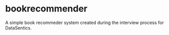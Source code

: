# bookrecommender
A simple book recommeder system created during the interview process for DataSentics. 
